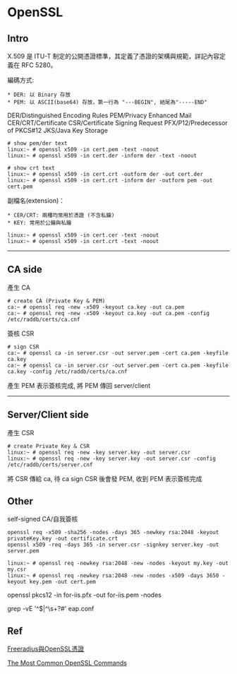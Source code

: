 # OpenSSL


## Intro

X.509 是 ITU-T 制定的公開憑證標準，其定義了憑證的架構與規範，詳記內容定義在 RFC 5280。

編碼方式:

    * DER: 以 Binary 存放
    * PEM: 以 ASCII(base64) 存放，第一行為 "---BEGIN", 結尾為"-----END"


DER/Distinguished Encoding Rules
PEM/Privacy Enhanced Mail
CER/CRT/Certificate
CSR/Certificate Signing Request
PFX/P12/Predecessor of PKCS#12
JKS/Java Key Storage


```
# show pem/der text
linux:~ # openssl x509 -in cert.pem -text -noout
linux:~ # openssl x509 -in cert.der -inform der -text -noout

# show crt text
linux:~ # openssl x509 -in cert.crt -outform der -out cert.der
linux:~ # openssl x509 -in cert.crt -inform der -outform pem -out cert.pem
```


副檔名(extension)：

    * CER/CRT: 兩種均常用於憑證 (不含私鑰)
    * KEY: 常用於公鑰與私鑰


```
linux:~ # openssl x509 -in cert.cer -text -noout
linux:~ # openssl x509 -in cert.crt -text -noout
```


----


## CA side

產生 CA

```
# create CA (Private Key & PEM)
ca:~ # openssl req -new -x509 -keyout ca.key -out ca.pem
ca:~ # openssl req -new -x509 -keyout ca.key -out ca.pem -config /etc/raddb/certs/ca.cnf
```

簽核 CSR

```
# sign CSR
ca:~ # openssl ca -in server.csr -out server.pem -cert ca.pem -keyfile ca.key
ca:~ # openssl ca -in server.csr -out server.pem -cert ca.pem -keyfile ca.key -config /etc/raddb/certs/ca.cnf
```

產生 PEM 表示簽核完成, 將 PEM 傳回 server/client


----


## Server/Client side

產生 CSR

```
# create Private Key & CSR
linux:~ # openssl req -new -key server.key -out server.csr
linux:~ # openssl req -new -key server.key -out server.csr -config /etc/raddb/certs/server.cnf 
```

將 CSR 傳給 ca, 待 ca sign CSR 後會發 PEM, 收到 PEM 表示簽核完成


## Other


self-signed CA/自我簽核

```
openssl req -x509 -sha256 -nodes -days 365 -newkey rsa:2048 -keyout privateKey.key -out certificate.crt
openssl x509 -req -days 365 -in server.csr -signkey server.key -out server.pem
```





```
linux:~ # openssl req -newkey rsa:2048 -new -nodes -keyout my.key -out my.csr
linux:~ # openssl req -newkey rsa:2048 -new -nodes -x509 -days 3650 -keyout key.pem -out cert.pem
```

openssl pkcs12 -in for-iis.pfx -out for-iis.pem -nodes





grep -vE '^$|^\s+?#' eap.conf

## Ref

[Freeradius與OpenSSL憑證](http://www.shunze.info/forum/thread.php?threadid=1899&boardid=3&sid=4c808a6520ccf3e4f1452780ce6734ad&page=1)

[The Most Common OpenSSL Commands](https://www.sslshopper.com/article-most-common-openssl-commands.html)
